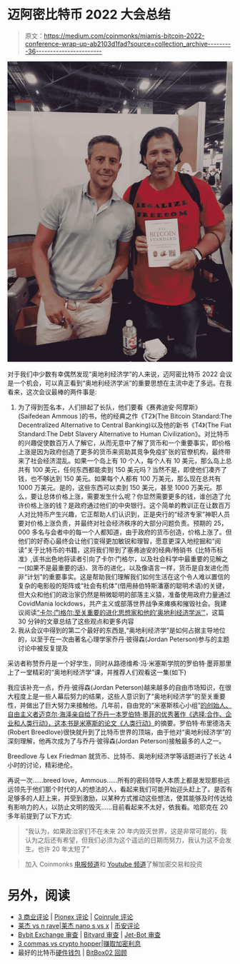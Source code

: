 # 迈阿密比特币 2022 大会总结

> 原文：<https://medium.com/coinmonks/miamis-bitcoin-2022-conference-wrap-up-ab2103d1fad?source=collection_archive---------36----------------------->

![](img/1246a278c0adb394e44160aa03f5a87b.png)

对于我们中少数有幸偶然发现“奥地利经济学”的人来说，迈阿密比特币 2022 会议是一个机会，可以真正看到“奥地利经济学派”的重要思想在主流中走了多远。在我看来，这次会议最棒的两件事是:

1.  为了得到签名本，人们排起了长队，他们要看《赛弗迪安·阿摩斯》(Saifedean Ammous )的书，他的经典之作《T2》(The Bitcoin Standard:The Decentralized Alternative to Central Banking)以及他的新书《T4》(The Fiat Standard:The Debt Slavery Alternative to Human Civilization》。对比特币的兴趣促使数百万人了解它，从而无意中了解了货币和一个重要事实，即价格上涨是因为政府创造了更多的货币来资助其竞争免疫扩张的官僚机构，最终带来了社会经济混乱。如果一个岛上有 10 个人，每个人有 10 美元，那么岛上总共有 100 美元，任何东西都能卖到 150 美元吗？当然不是，即使他们凑齐了钱，也不够达到 150 美元。如果每个人都有 100 万美元，那么现在总共有 1000 万美元。是的，这些东西可以卖到 150 美元，甚至 1000 万美元。那么，要让总体价格上涨，需要发生什么呢？你显然需要更多的钱，谁创造了允许价格上涨的钱？是政府通过他们的中央银行。这个简单的教训正在让数百万人对比特币产生兴趣，它正帮助人们认识到，正是央行的“经济专家”神职人员要对价格上涨负责，并最终对社会经济秩序的大部分问题负责。预期的 25，000 多名与会者中的每一个人都知道，由于政府的货币创造，价格上涨了。但他们的好奇心最终会让他们变得更加敏锐和理智，愿意更深入地挖掘和“阅读”关于比特币的书籍，这将我们带到了塞弗迪安的经典/畅销书《比特币标准》,该书出色地将读者引向了卡尔·门格尔，以及社会科学中最重要的见解之一(如果不是最重要的话)、货币的进化，以及像语言一样，货币是自发进化而非“计划”的重要事实。这是帮助我们理解我们如何生活在这个令人难以置信的复杂的电影般的矩阵或“社会有机体”(借用赫伯特斯潘塞的聪明术语)的关键，但大众和他们的政治家仍然是稍微聪明的部落主义猿，准备使用政府力量通过 CovidMania lockdows，共产主义或部落世界战争来瘫痪和摧毁社会。我建议阅读[“卡尔·门格尔:至关重要的进化思想家和他的‘奥地利经济学派’”](https://hayekian.medium.com/carl-menger-the-vital-evolutionary-thinker-and-his-austrian-school-of-economics-b1480344e5ac)，这篇 30 分钟的文章总结了这些观点和更多内容
2.  我从会议中得到的第二个最好的东西是,“奥地利经济学”是如何占据主导地位的，以至于在一次由著名心理学家乔丹·彼得森(Jordan Peterson)参与的主题讨论中被反复提及

采访者称赞乔丹是一个好学生，同时从路德维希·冯·米塞斯学院的罗伯特·墨菲那里上了一堂精彩的“奥地利经济学”课，并推荐人们观看这一集(如下)

我应该补充一点，乔丹·彼得森(Jordan Peterson)越来越多的自由市场知识，在很大程度上是一些人幕后努力的结果，这些人意识到了“奥地利经济学”的至关重要性，并做出了巨大努力来接触他。几年前，自由党的“米塞斯核心小组”[的创始人、自由主义者迈克尔·海泽亲自给了乔丹一本罗伯特·墨菲的优秀著作《选择:合作、企业和人类行动》，这本书是米塞斯的论文](https://lpmisescaucus.com/)[《人类行动》](https://cdn.mises.org/Human%20Action_3.pdf)的摘要。罗伯特·布里德洛夫(Robert Breedlove)很快就升到了比特币世界的顶端，由于他对“奥地利经济学”的深刻理解，他再次成为了与乔丹·彼得森(Jordan Peterson)接触最多的人之一。

Breedlove 与 Lex Friedman 就货币、比特币、奥地利经济学等话题进行了长达 4 小时的讨论，精彩绝伦。

再说一次……breed love，Ammous……所有的密码领导人本质上都是发现那些远远领先于他们那个时代的人的想法的人，看起来我们可能开始迎头赶上了。是否有足够多的人赶上来，并受到激励，以某种方式推动这些想法，使其能够及时传达给有影响力的人，以防止文明的毁灭……目前看起来不太好，依我看。哈耶克在 20 多年前提到了以下方式:

> “我认为，如果政治家们不在未来 20 年内毁灭世界，这是非常可能的，我认为之后还有希望，但我们必须为这个遥远的日期而努力，我认为这不会发生。也许 20 年太短了”

> 加入 Coinmonks [电报频道](https://t.me/coincodecap)和 [Youtube 频道](https://www.youtube.com/c/coinmonks/videos)了解加密交易和投资

# 另外，阅读

*   [3 商业评论](/coinmonks/3commas-review-an-excellent-crypto-trading-bot-2020-1313a58bec92) | [Pionex 评论](https://coincodecap.com/pionex-review-exchange-with-crypto-trading-bot) | [Coinrule 评论](/coinmonks/coinrule-review-2021-a-beginner-friendly-crypto-trading-bot-daf0504848ba)
*   [莱杰 vs n rave](/coinmonks/ledger-vs-ngrave-zero-7e40f0c1d694)|[莱杰 nano s vs x](/coinmonks/ledger-nano-s-vs-x-battery-hardware-price-storage-59a6663fe3b0) | [币安评论](/coinmonks/binance-review-ee10d3bf3b6e)
*   [Bybit Exchange 审查](/coinmonks/bybit-exchange-review-dbd570019b71) | [Bityard 审查](https://coincodecap.com/bityard-reivew) | [Jet-Bot 审查](https://coincodecap.com/jet-bot-review)
*   [3 commas vs crypto hopper](/coinmonks/3commas-vs-pionex-vs-cryptohopper-best-crypto-bot-6a98d2baa203)|[赚取加密利息](/coinmonks/earn-crypto-interest-b10b810fdda3)
*   最好的比特币[硬件钱包](/coinmonks/hardware-wallets-dfa1211730c6) | [BitBox02 回顾](/coinmonks/bitbox02-review-your-swiss-bitcoin-hardware-wallet-c36c88fff29)